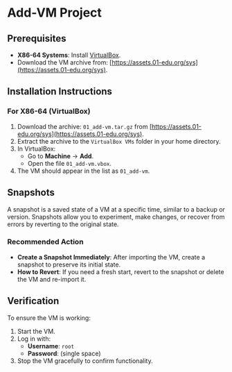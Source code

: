 # Add-VM Project

## Prerequisites
- **X86-64 Systems**: Install [VirtualBox](https://www.virtualbox.org/).
- Download the VM archive from: [https://assets.01-edu.org/sys](https://assets.01-edu.org/sys).

## Installation Instructions

### For X86-64 (VirtualBox)
1. Download the archive: `01_add-vm.tar.gz` from [https://assets.01-edu.org/sys](https://assets.01-edu.org/sys).
2. Extract the archive to the `VirtualBox VMs` folder in your home directory.
3. In VirtualBox:
   - Go to **Machine** → **Add**.
   - Open the file `01_add-vm.vbox`.
4. The VM should appear in the list as `01_add-vm`.


## Snapshots
A snapshot is a saved state of a VM at a specific time, similar to a backup or version. Snapshots allow you to experiment, make changes, or recover from errors by reverting to the original state.


### Recommended Action
- **Create a Snapshot Immediately**: After importing the VM, create a snapshot to preserve its initial state.
- **How to Revert**: If you need a fresh start, revert to the snapshot or delete the VM and re-import it.

## Verification
To ensure the VM is working:
1. Start the VM.
2. Log in with:
   - **Username**: `root`
   - **Password**: (single space)
3. Stop the VM gracefully to confirm functionality.

